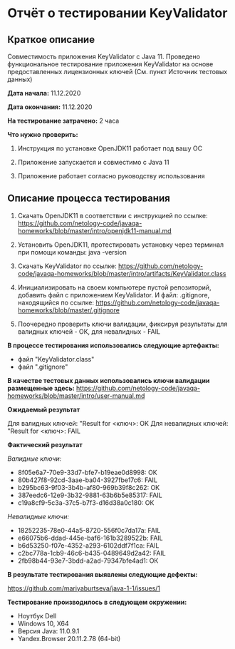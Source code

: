 # Отчёт о тестировании KeyValidator # 
## **Краткое описание** ##

Совместимость приложения KeyValidator c Java 11. Проведено функциональное тестирование приложения KeyValidator на основе предоставленных лицензионных ключей (См. пункт Источник тестовых данных)

**Дата начала:** 11.12.2020

**Дата окончания:** 11.12.2020

**На тестирование затрачено:** 2 часа 

**Что нужно проверить:**

1. Инструкция по установке OpenJDK11 работает под вашу ОС

2. Приложение запускается и совместимо с Java 11

3. Приложение работает согласно руководству использования

## **Описание процесса тестирования** ##

1. Скачать OpenJDK11 в соответствии с инструкцией по ссылке: https://github.com/netology-code/javaqa-homeworks/blob/master/intro/openjdk11-manual.md
2. Установить OpenJDK11, протестировать установку  через терминал при помощи команды: java -version
3. Скачать KeyValidator по ссылке: https://github.com/netology-code/javaqa-homeworks/blob/master/intro/artifacts/KeyValidator.class
4. Инициализировать на своем компьютере пустой репозиторий, добавить файл с приложением KeyValidator. И файл: .gitignore, находящийся по ссылке: https://github.com/netology-code/javaqa-homeworks/blob/master/.gitignore 

5. Поочередно проверить ключи валидации, фиксируя результаты для валидных ключей - ОК, для невалидных - FAIL

**В процессе тестирования использовались следующие артефакты:**
* файл "KeyValidator.class"
* файл ".gitignore"

**В качестве тестовых данных использовались ключи валидации размещенные здесь:**
https://github.com/netology-code/javaqa-homeworks/blob/master/intro/user-manual.md

**Ожидаемый результат**

Для валидных ключей: "Result for <ключ>: OK
Для невалидных ключей: "Result for <ключ>: FAIL

**Фактический результат**

*Валидные ключи:*

* 8f05e6a7-70e9-33d7-bfe7-b19eae0d8998: ОК
* 80b427f8-92cd-3aae-ba04-3927fbe17c6: FAIL
* b295bc63-9f03-3b4b-af80-969b39f8c262: ОК
* 387eedc6-12e9-3b32-9881-63b6b5e85317: FAIL
* c19a8cf9-5c3a-37c5-b7f3-d16d38a0c180: ОК

*Невалидные ключи:*

* 18252235-78e0-44a5-8720-556f0c7da17a: FAIL 
* e66075b6-ddad-445e-baf6-161b3289522b: FAIL
* b6d53250-f07e-4352-a293-6102ddf7f1ca: FAIL
* c2bc778a-1cb9-46c6-b435-0489649d2a42: FAIL
* 2fb98b44-93e7-3bdd-a2ad-79347bfe4ad1: ОК

**В результате тестирования выявлены следующие дефекты:**

https://github.com/mariyaburtseva/java-1-1/issues/1

**Тестирование производилось в следующем окружении:**

* Ноутбук Dell 
* Windows 10, X64
* Версия Java: 11.0.9.1
* Yandex.Browser 20.11.2.78 (64-bit)

